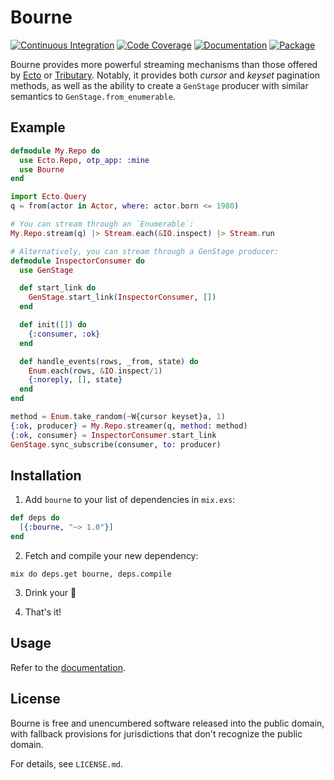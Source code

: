 # Bourne

[![Continuous Integration](https://img.shields.io/travis/mtwilliams/bourne/master.svg)](https://travis-ci.org/mtwilliams/bourne)
[![Code Coverage](https://img.shields.io/coveralls/mtwilliams/bourne/master.svg)](https://coveralls.io/github/mtwilliams/bourne)
[![Documentation](http://inch-ci.org/github/mtwilliams/bourne.svg)](http://inch-ci.org/github/mtwilliams/bourne)
[![Package](https://img.shields.io/hexpm/v/bourne.svg)](https://hex.pm/packages/bourne)

Bourne provides more powerful streaming mechanisms than those offered by [Ecto](https://github.com/elixir-ecto/ecto) or [Tributary](https://github.com/DavidAntaramian/tributary). Notably, it provides both *cursor* and *keyset* pagination methods, as well as the ability to create a `GenStage` producer with similar semantics to `GenStage.from_enumerable`.

## Example

```elixir
defmodule My.Repo do
  use Ecto.Repo, otp_app: :mine
  use Bourne
end

import Ecto.Query
q = from(actor in Actor, where: actor.born <= 1980)

# You can stream through an `Enumerable`:
My.Repo.stream(q) |> Stream.each(&IO.inspect) |> Stream.run

# Alternatively, you can stream through a GenStage producer:
defmodule InspectorConsumer do
  use GenStage

  def start_link do
    GenStage.start_link(InspectorConsumer, [])
  end

  def init([]) do
    {:consumer, :ok}
  end

  def handle_events(rows, _from, state) do
    Enum.each(rows, &IO.inspect/1)
    {:noreply, [], state}
  end
end

method = Enum.take_random(~W{cursor keyset}a, 1)
{:ok, producer} = My.Repo.streamer(q, method: method)
{:ok, consumer} = InspectorConsumer.start_link
GenStage.sync_subscribe(consumer, to: producer)
```

## Installation

  1. Add `bourne` to your list of dependencies in `mix.exs`:

  ```elixir
  def deps do
    [{:bourne, "~> 1.0"}]
  end
  ```

  2. Fetch and compile your new dependency:

  ```
  mix do deps.get bourne, deps.compile
  ```

  3. Drink your :tea:

  4. That's it!

## Usage

Refer to the [documentation](https://hexdocs.pm/bourne/Bourne.html).

## License

Bourne is free and unencumbered software released into the public domain, with fallback provisions for jurisdictions that don't recognize the public domain.

For details, see `LICENSE.md`.
